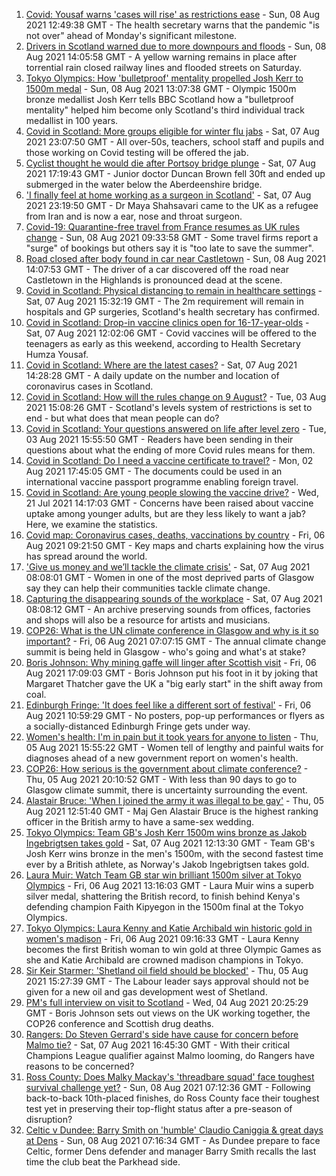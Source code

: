1. [Covid: Yousaf warns 'cases will rise' as restrictions ease](https://www.bbc.co.uk/news/uk-scotland-58136278) - Sun, 08 Aug 2021 12:49:38 GMT - The health secretary warns that the pandemic "is not over" ahead of Monday's significant milestone.
2. [Drivers in Scotland warned due to more downpours and floods](https://www.bbc.co.uk/news/uk-scotland-58136344) - Sun, 08 Aug 2021 14:05:58 GMT - A yellow warning remains in place after torrential rain closed railway lines and flooded streets on Saturday.
3. [Tokyo Olympics: How 'bulletproof' mentality propelled Josh Kerr to 1500m medal](https://www.bbc.co.uk/sport/olympics/58138363) - Sun, 08 Aug 2021 13:07:38 GMT - Olympic 1500m bronze medallist Josh Kerr tells BBC Scotland how a "bulletproof mentality" helped him become only Scotland's third individual track medallist in 100 years.
4. [Covid in Scotland: More groups eligible for winter flu jabs](https://www.bbc.co.uk/news/uk-scotland-58131218) - Sat, 07 Aug 2021 23:07:50 GMT - All over-50s, teachers, school staff and pupils and those working on Covid testing will be offered the jab.
5. [Cyclist thought he would die after Portsoy bridge plunge](https://www.bbc.co.uk/news/uk-scotland-north-east-orkney-shetland-58129268) - Sat, 07 Aug 2021 17:19:43 GMT - Junior doctor Duncan Brown fell 30ft and ended up submerged in the water below the Aberdeenshire bridge.
6. ['I finally feel at home working as a surgeon in Scotland'](https://www.bbc.co.uk/news/uk-scotland-tayside-central-57500670) - Sat, 07 Aug 2021 23:19:50 GMT - Dr Maya Shahsavari came to the UK as a refugee from Iran and is now a ear, nose and throat surgeon.
7. [Covid-19: Quarantine-free travel from France resumes as UK rules change](https://www.bbc.co.uk/news/uk-58130944) - Sun, 08 Aug 2021 09:33:58 GMT - Some travel firms report a "surge" of bookings but others say it is "too late to save the summer".
8. [Road closed after body found in car near Castletown](https://www.bbc.co.uk/news/uk-scotland-highlands-islands-58138732) - Sun, 08 Aug 2021 14:07:53 GMT - The driver of a car discovered off the road near Castletown in the Highlands is pronounced dead at the scene.
9. [Covid in Scotland: Physical distancing to remain in healthcare settings](https://www.bbc.co.uk/news/uk-scotland-58130484) - Sat, 07 Aug 2021 15:32:19 GMT - The 2m requirement will remain in hospitals and GP surgeries, Scotland's health secretary has confirmed.
10. [Covid in Scotland: Drop-in vaccine clinics open for 16-17-year-olds](https://www.bbc.co.uk/news/uk-scotland-58128523) - Sat, 07 Aug 2021 12:02:06 GMT - Covid vaccines will be offered to the teenagers as early as this weekend, according to Health Secretary Humza Yousaf.
11. [Covid in Scotland: Where are the latest cases?](https://www.bbc.co.uk/news/uk-scotland-53511877) - Sat, 07 Aug 2021 14:28:28 GMT - A daily update on the number and location of coronavirus cases in Scotland.
12. [Covid in Scotland: How will the rules change on 9 August?](https://www.bbc.co.uk/news/uk-scotland-53166816) - Tue, 03 Aug 2021 15:08:26 GMT - Scotland's levels system of restrictions is set to end - but what does that mean people can do?
13. [Covid in Scotland: Your questions answered on life after level zero](https://www.bbc.co.uk/news/uk-scotland-58071989) - Tue, 03 Aug 2021 15:55:50 GMT - Readers have been sending in their questions about what the ending of more Covid rules means for them.
14. [Covid in Scotland: Do I need a vaccine certificate to travel?](https://www.bbc.co.uk/news/uk-scotland-57519070) - Mon, 02 Aug 2021 17:45:05 GMT - The documents could be used in an international vaccine passport programme enabling foreign travel.
15. [Covid in Scotland: Are young people slowing the vaccine drive?](https://www.bbc.co.uk/news/uk-scotland-57915106) - Wed, 21 Jul 2021 14:17:03 GMT - Concerns have been raised about vaccine uptake among younger adults, but are they less likely to want a jab? Here, we examine the statistics.
16. [Covid map: Coronavirus cases, deaths, vaccinations by country](https://www.bbc.co.uk/news/world-51235105) - Fri, 06 Aug 2021 09:21:50 GMT - Key maps and charts explaining how the virus has spread around the world.
17. ['Give us money and we’ll tackle the climate crisis'](https://www.bbc.co.uk/news/uk-scotland-58102100) - Sat, 07 Aug 2021 08:08:01 GMT - Women in one of the most deprived parts of Glasgow say they can help their communities tackle climate change.
18. [Capturing the disappearing sounds of the workplace](https://www.bbc.co.uk/news/uk-scotland-tayside-central-58056235) - Sat, 07 Aug 2021 08:08:12 GMT - An archive preserving sounds from offices, factories and shops will also be a resource for artists and musicians.
19. [COP26: What is the UN climate conference in Glasgow and why is it so important?](https://www.bbc.co.uk/news/science-environment-56901261) - Fri, 06 Aug 2021 07:07:15 GMT - The annual climate change summit is being held in Glasgow - who's going and what's at stake?
20. [Boris Johnson: Why mining gaffe will linger after Scottish visit](https://www.bbc.co.uk/news/uk-scotland-58117514) - Fri, 06 Aug 2021 17:09:03 GMT - Boris Johnson put his foot in it by joking that Margaret Thatcher gave the UK a "big early start" in the shift away from coal.
21. [Edinburgh Fringe: 'It does feel like a different sort of festival'](https://www.bbc.co.uk/news/uk-scotland-edinburgh-east-fife-58114299) - Fri, 06 Aug 2021 10:59:29 GMT - No posters, pop-up performances or flyers as a socially-distanced Edinburgh Fringe gets under way.
22. [Women's health: I'm in pain but it took years for anyone to listen](https://www.bbc.co.uk/news/uk-scotland-58101414) - Thu, 05 Aug 2021 15:55:22 GMT - Women tell of lengthy and painful waits for diagnoses ahead of a new government report on women's health.
23. [COP26: How serious is the government about climate conference?](https://www.bbc.co.uk/news/uk-politics-58107010) - Thu, 05 Aug 2021 20:10:52 GMT - With less than 90 days to go to Glasgow climate summit, there is uncertainty surrounding the event.
24. [Alastair Bruce: 'When I joined the army it was illegal to be gay'](https://www.bbc.co.uk/news/uk-scotland-edinburgh-east-fife-58081185) - Thu, 05 Aug 2021 12:51:40 GMT - Maj Gen Alastair Bruce is the highest ranking officer in the British army to have a same-sex wedding.
25. [Tokyo Olympics: Team GB's Josh Kerr 1500m wins bronze as Jakob Ingebrigtsen takes gold](https://www.bbc.co.uk/sport/av/olympics/58128309) - Sat, 07 Aug 2021 12:13:30 GMT - Team GB's Josh Kerr wins bronze in the men's 1500m, with the second fastest time ever by a British athlete, as Norway's Jakob Ingebrigtsen takes gold.
26. [Laura Muir: Watch Team GB star win brilliant 1500m silver at Tokyo Olympics](https://www.bbc.co.uk/sport/av/olympics/58119293) - Fri, 06 Aug 2021 13:16:03 GMT - Laura Muir wins a superb silver medal, shattering the British record, to finish behind Kenya's defending champion Faith Kipyegon in the 1500m final at the Tokyo Olympics.
27. [Tokyo Olympics: Laura Kenny and Katie Archibald win historic gold in women's madison](https://www.bbc.co.uk/sport/av/olympics/58113831) - Fri, 06 Aug 2021 09:16:33 GMT - Laura Kenny becomes the first British woman to win gold at three Olympic Games as she and Katie Archibald are crowned madison champions in Tokyo.
28. [Sir Keir Starmer: 'Shetland oil field should be blocked'](https://www.bbc.co.uk/news/uk-scotland-58103993) - Thu, 05 Aug 2021 15:27:39 GMT - The Labour leader says approval should not be given for a new oil and gas development west of Shetland.
29. [PM's full interview on visit to Scotland](https://www.bbc.co.uk/news/uk-scotland-58094228) - Wed, 04 Aug 2021 20:25:29 GMT - Boris Johnson sets out views on the UK working together, the COP26 conference and Scottish drug deaths.
30. [Rangers: Do Steven Gerrard's side have cause for concern before Malmo tie?](https://www.bbc.co.uk/sport/football/58130716) - Sat, 07 Aug 2021 16:45:30 GMT - With their critical Champions League qualifier against Malmo looming, do Rangers have reasons to be concerned?
31. [Ross County: Does Malky Mackay's 'threadbare squad' face toughest survival challenge yet?](https://www.bbc.co.uk/sport/football/58074861) - Sun, 08 Aug 2021 07:12:36 GMT - Following back-to-back 10th-placed finishes, do Ross County face their toughest test yet in preserving their top-flight status after a pre-season of disruption?
32. [Celtic v Dundee: Barry Smith on 'humble' Claudio Caniggia & great days at Dens](https://www.bbc.co.uk/sport/football/47596546) - Sun, 08 Aug 2021 07:16:34 GMT - As Dundee prepare to face Celtic, former Dens defender and manager Barry Smith recalls the last time the club beat the Parkhead side.
